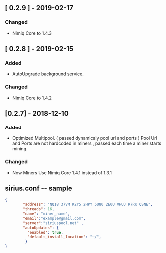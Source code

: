 ## [ 0.2.9 ] -  2019-02-17
  ### Changed 
  - Nimiq Core to 1.4.3
## [ 0.2.8 ] - 	2019-02-15
  ### Added
  - AutoUpgrade background service. 
  ### Changed 
  - Nimiq Core to 1.4.2

## [0.2.7] - 2018-12-10 
  ### Added
  - Optimized Multipool. ( passed dynamicaly pool url and ports   )
	 Pool Url and Ports are not hardcoded in miners , passed each time a miner starts mining.
  ### Changed
- Now Miners Use Nimiq Core 1.4.1 instead of 1.3.1

## sirius.conf -- sample
```json
{
        "address": "NQ18 37VM K2Y5 2HPY 5U80 2E0U VHUJ R7RK QSNE",
        "threads": 16,
        "name": "miner_name",
        "email":"example@gmail.com",
        "server":"siriuspool.net" ,
        "autoUpdates": {
          "enabled": true,
          "default_install_location": "~/",
         }
}
```
